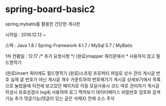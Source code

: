 # spring-board-basic2

spring,mybatis를 활용한 간단한 게시판

시작일 : 2018.12.13 ~ 

스텍 : Java 1.8 / Spring-Framework 4.1.7 / MySql 5.7 / MyBatis

1차 컨펌일 : 12.17
/* 추가 요청사항 */
(완료)mapper 쿼리문에서 * 사용하지 않고 필드명적기

(완료)insert 쿼리에도 필드명적기
(완료)스프링 프로퍼티 파일로 상수 관리
게시글 번호 실제 글 번호가 아닌 게시글 개수 카운트하여 번호매기기
게시글 상세보기에서 목록으로 눌렀을때 이전에 보고있던 페이지로 이동
모달사용시 코드 따로 관리하기
게시글 작성시 유효성검사
log4j 사용하여 로그 찍어보기
데이터베이스 비밀번호 암호화
검색기능 추가
댓글기능(댓글이 있는 글은 삭제X)
전체 소스 주석
